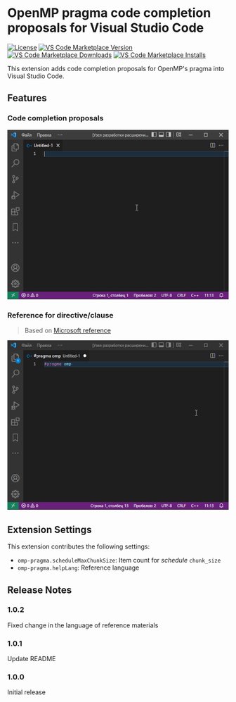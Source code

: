 # OpenMP pragma code completion proposals for Visual Studio Code

[![License](https://img.shields.io/github/license/idma88/omp-pragma?style=for-the-badge)](https://github.com/idma88/omp-pragma/blob/main/LICENSE)
[![VS Code Marketplace Version](https://vsmarketplacebadge.apphb.com/version-short/idma88.omp-pragma.svg?style=for-the-badge)](https://marketplace.visualstudio.com/items?itemName=idma88.omp-pragma)
[![VS Code Marketplace Downloads](https://vsmarketplacebadge.apphb.com/downloads-short/idma88.omp-pragma.svg?style=for-the-badge)](https://marketplace.visualstudio.com/items?itemName=idma88.omp-pragma)
[![VS Code Marketplace Installs](https://vsmarketplacebadge.apphb.com/installs-short/idma88.omp-pragma.svg?style=for-the-badge)](https://marketplace.visualstudio.com/items?itemName=idma88.omp-pragma)


This extension adds code completion proposals for OpenMP's pragma into Visual Studio Code.

## Features

### Code completion proposals
![Code completion proposals](https://raw.githubusercontent.com/idma88/omp-pragma/main/images/completion.gif)

### Reference for directive/clause

> Based on [Microsoft reference](https://docs.microsoft.com/en-us/cpp/parallel/openmp/2-directives)

![Reference](https://raw.githubusercontent.com/idma88/omp-pragma/main/images/reference.gif)


## Extension Settings

This extension contributes the following settings:

* `omp-pragma.scheduleMaxChunkSize`: Item count for *schedule* `chunk_size`
* `omp-pragma.helpLang`: Reference language

## Release Notes

### 1.0.2

Fixed change in the language of reference materials

### 1.0.1

Update README

### 1.0.0

Initial release